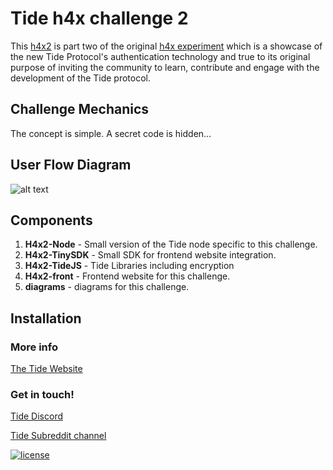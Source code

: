 # Tide h4x challenge 2
This [h4x2](http://h4x2.tide.org) is part two of the original [h4x experiment](https://github.com/tide-foundation/Tide-h4x-for-Privacy) which is a showcase of the new Tide Protocol's authentication technology and true to its original purpose of inviting the community to learn, contribute and engage with the development of the Tide protocol.  

## Challenge Mechanics
The concept is simple.  A secret code is hidden…

## User Flow Diagram
![alt text](https://github.com/tide-foundation/Tide-h4x2/blob/main/diagrams/svg/H4X2_uxflow.svg "Flow Diagram")

## Components
1. **H4x2-Node** - Small version of the Tide node specific to this challenge.
1. **H4x2-TinySDK** - Small SDK for frontend website integration.
1. **H4x2-TideJS** - Tide Libraries including encryption
1. **H4x2-front** - Frontend website for this challenge.
1. **diagrams** -  diagrams for this challenge.

## Installation

### More info
[The Tide Website](https://tide.org)

### Get in touch!

[Tide Discord](https://discord.gg/42UCeW4smw)

[Tide Subreddit channel](https://www.reddit.com/r/TideFoundation)

  <a href="https://tide.org/licenses_tcosl-1-0-en">
    <img src="https://img.shields.io/badge/license-TCOS-green.svg" alt="license">
  </a>
</p>
